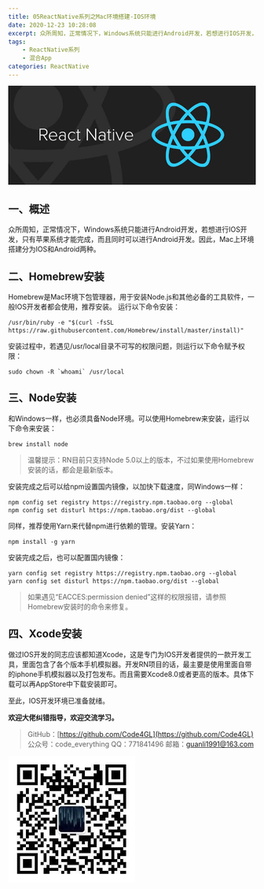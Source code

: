 ```yaml
---
title: 05ReactNative系列之Mac环境搭建-IOS环境
date: 2020-12-23 10:28:08
excerpt: 众所周知，正常情况下，Windows系统只能进行Android开发，若想进行IOS开发，只有苹果系统才能完成，而且同时可以进行Android开发。因此，Mac上环境搭建分为IOS和Android两种。
tags:
    - ReactNative系列
    - 混合App
categories: ReactNative
---
```


![reactnative](/images/reactnative/reactnative.jpg)

## 一、概述

众所周知，正常情况下，Windows系统只能进行Android开发，若想进行IOS开发，只有苹果系统才能完成，而且同时可以进行Android开发。因此，Mac上环境搭建分为IOS和Android两种。

## 二、Homebrew安装

Homebrew是Mac环境下包管理器，用于安装Node.js和其他必备的工具软件，一般IOS开发者都会使用，推荐安装。
运行以下命令安装：

```terminal
/usr/bin/ruby -e "$(curl -fsSL https://raw.githubusercontent.com/Homebrew/install/master/install)"
```

安装过程中，若遇见/usr/local目录不可写的权限问题，则运行以下命令赋予权限：

```terminal
sudo chown -R `whoami` /usr/local
```

## 三、Node安装

和Windows一样，也必须具备Node环境。可以使用Homebrew来安装，运行以下命令来安装：

```terminal
brew install node
```

> 温馨提示：RN目前只支持Node 5.0以上的版本，不过如果使用Homebrew安装的话，都会是最新版本。

安装完成之后可以给npm设置国内镜像，以加快下载速度，同Windows一样：

```terminal
npm config set registry https://registry.npm.taobao.org --global
npm config set disturl https://npm.taobao.org/dist --global
```

同样，推荐使用Yarn来代替npm进行依赖的管理。安装Yarn：

```terminal
npm install -g yarn
```

安装完成之后，也可以配置国内镜像：

```terminal
yarn config set registry https://registry.npm.taobao.org --global
yarn config set disturl https://npm.taobao.org/dist --global
```

> 如果遇见“EACCES:permission denied”这样的权限报错，请参照Homebrew安装时的命令来修复。

## 四、Xcode安装

做过IOS开发的同志应该都知道Xcode，这是专门为IOS开发者提供的一款开发工具，里面包含了各个版本手机模拟器。开发RN项目的话，最主要是使用里面自带的iphone手机模拟器以及打包发布。而且需要Xcode8.0或者更高的版本。具体下载可以再AppStore中下载安装即可。

至此，IOS开发环境已准备就绪。

**欢迎大佬纠错指导，欢迎交流学习。**

>GitHub：[https://github.com/Code4GL](https://github.com/Code4GL)
公众号：code_everything
QQ：771841496
邮箱：guanli1991@163.com

![code_everything](/images/code_everything.jpg)
